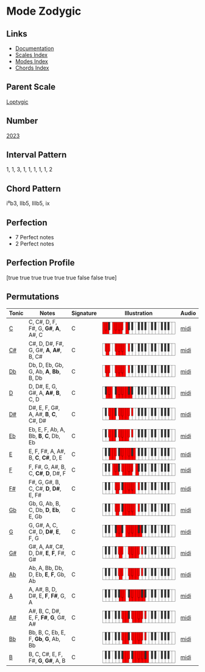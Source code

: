 # Mode Zodygic

## Links

- [Documentation](README.md)
- [Scales Index](Scales.md)
- [Modes Index](Modes.md)
- [Chords Index](Chords.md)

## Parent Scale

[Loptygic](ScaleLoptygic.md)

## Number

[2023](https://ianring.com/musictheory/scales/2023)

## Interval Pattern

1, 1, 3, 1, 1, 1, 1, 1, 2

## Chord Pattern

i⁰b3, IIb5, IIIb5, ix

## Perfection

- 7 Perfect notes
- 2 Perfect notes

## Perfection Profile

[true true true true true true false false true]

## Permutations

| Tonic | Notes | Signature | Illustration | Audio |
|-------|-------|-----------|--------------|-------|
| [C](ModeCNaturalZodygic.md) | C, C#, D, F, F#, G, **G#**, **A**, A#, C | C | ![CNaturalZodygic](ModeCNaturalZodygic.png) | [midi](https://github.com/edipermadi/music/blob/main/docs/ModeCNaturalZodygic.mid?raw=true) |
| [C#](ModeCSharpZodygic.md) | C#, D, D#, F#, G, G#, **A**, **A#**, B, C# | C | ![CSharpZodygic](ModeCSharpZodygic.png) | [midi](https://github.com/edipermadi/music/blob/main/docs/ModeCSharpZodygic.mid?raw=true) |
| [Db](ModeDFlatZodygic.md) | Db, D, Eb, Gb, G, Ab, **A**, **Bb**, B, Db | C | ![DFlatZodygic](ModeDFlatZodygic.png) | [midi](https://github.com/edipermadi/music/blob/main/docs/ModeDFlatZodygic.mid?raw=true) |
| [D](ModeDNaturalZodygic.md) | D, D#, E, G, G#, A, **A#**, **B**, C, D | C | ![DNaturalZodygic](ModeDNaturalZodygic.png) | [midi](https://github.com/edipermadi/music/blob/main/docs/ModeDNaturalZodygic.mid?raw=true) |
| [D#](ModeDSharpZodygic.md) | D#, E, F, G#, A, A#, **B**, **C**, C#, D# | C | ![DSharpZodygic](ModeDSharpZodygic.png) | [midi](https://github.com/edipermadi/music/blob/main/docs/ModeDSharpZodygic.mid?raw=true) |
| [Eb](ModeEFlatZodygic.md) | Eb, E, F, Ab, A, Bb, **B**, **C**, Db, Eb | C | ![EFlatZodygic](ModeEFlatZodygic.png) | [midi](https://github.com/edipermadi/music/blob/main/docs/ModeEFlatZodygic.mid?raw=true) |
| [E](ModeENaturalZodygic.md) | E, F, F#, A, A#, B, **C**, **C#**, D, E | C | ![ENaturalZodygic](ModeENaturalZodygic.png) | [midi](https://github.com/edipermadi/music/blob/main/docs/ModeENaturalZodygic.mid?raw=true) |
| [F](ModeFNaturalZodygic.md) | F, F#, G, A#, B, C, **C#**, **D**, D#, F | C | ![FNaturalZodygic](ModeFNaturalZodygic.png) | [midi](https://github.com/edipermadi/music/blob/main/docs/ModeFNaturalZodygic.mid?raw=true) |
| [F#](ModeFSharpZodygic.md) | F#, G, G#, B, C, C#, **D**, **D#**, E, F# | C | ![FSharpZodygic](ModeFSharpZodygic.png) | [midi](https://github.com/edipermadi/music/blob/main/docs/ModeFSharpZodygic.mid?raw=true) |
| [Gb](ModeGFlatZodygic.md) | Gb, G, Ab, B, C, Db, **D**, **Eb**, E, Gb | C | ![GFlatZodygic](ModeGFlatZodygic.png) | [midi](https://github.com/edipermadi/music/blob/main/docs/ModeGFlatZodygic.mid?raw=true) |
| [G](ModeGNaturalZodygic.md) | G, G#, A, C, C#, D, **D#**, **E**, F, G | C | ![GNaturalZodygic](ModeGNaturalZodygic.png) | [midi](https://github.com/edipermadi/music/blob/main/docs/ModeGNaturalZodygic.mid?raw=true) |
| [G#](ModeGSharpZodygic.md) | G#, A, A#, C#, D, D#, **E**, **F**, F#, G# | C | ![GSharpZodygic](ModeGSharpZodygic.png) | [midi](https://github.com/edipermadi/music/blob/main/docs/ModeGSharpZodygic.mid?raw=true) |
| [Ab](ModeAFlatZodygic.md) | Ab, A, Bb, Db, D, Eb, **E**, **F**, Gb, Ab | C | ![AFlatZodygic](ModeAFlatZodygic.png) | [midi](https://github.com/edipermadi/music/blob/main/docs/ModeAFlatZodygic.mid?raw=true) |
| [A](ModeANaturalZodygic.md) | A, A#, B, D, D#, E, **F**, **F#**, G, A | C | ![ANaturalZodygic](ModeANaturalZodygic.png) | [midi](https://github.com/edipermadi/music/blob/main/docs/ModeANaturalZodygic.mid?raw=true) |
| [A#](ModeASharpZodygic.md) | A#, B, C, D#, E, F, **F#**, **G**, G#, A# | C | ![ASharpZodygic](ModeASharpZodygic.png) | [midi](https://github.com/edipermadi/music/blob/main/docs/ModeASharpZodygic.mid?raw=true) |
| [Bb](ModeBFlatZodygic.md) | Bb, B, C, Eb, E, F, **Gb**, **G**, Ab, Bb | C | ![BFlatZodygic](ModeBFlatZodygic.png) | [midi](https://github.com/edipermadi/music/blob/main/docs/ModeBFlatZodygic.mid?raw=true) |
| [B](ModeBNaturalZodygic.md) | B, C, C#, E, F, F#, **G**, **G#**, A, B | C | ![BNaturalZodygic](ModeBNaturalZodygic.png) | [midi](https://github.com/edipermadi/music/blob/main/docs/ModeBNaturalZodygic.mid?raw=true) |
